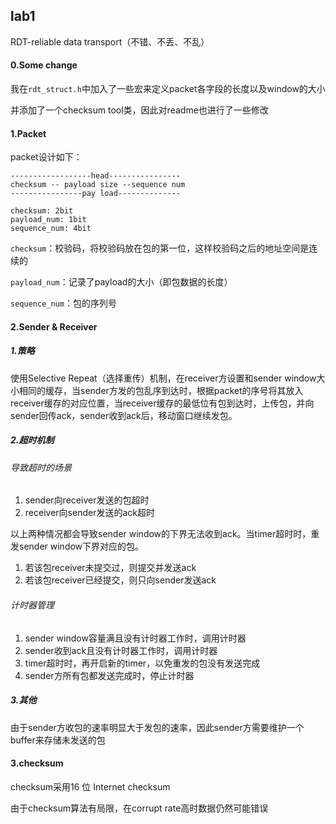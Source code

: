 ## lab1

RDT-reliable data transport（不错、不丢、不乱）

#### 0.Some change

我在`rdt_struct.h`中加入了一些宏来定义packet各字段的长度以及window的大小

并添加了一个checksum tool类，因此对readme也进行了一些修改

#### 1.Packet

packet设计如下：

```
------------------head----------------
checksum -- payload size --sequence num
----------------pay load--------------

checksum: 2bit
payload_num: 1bit
sequence_num: 4bit
```

`checksum`：校验码，将校验码放在包的第一位，这样校验码之后的地址空间是连续的

`payload_num`：记录了payload的大小（即包数据的长度）

`sequence_num`：包的序列号

#### 2.Sender & Receiver

##### 1.策略

使用Selective Repeat（选择重传）机制，在receiver方设置和sender window大小相同的缓存，当sender方发的包乱序到达时，根据packet的序号将其放入receiver缓存的对应位置，当receiver缓存的最低位有包到达时，上传包，并向sender回传ack，sender收到ack后，移动窗口继续发包。

##### 2.超时机制

###### 导致超时的场景

1. sender向receiver发送的包超时
2. receiver向sender发送的ack超时

以上两种情况都会导致sender window的下界无法收到ack。当timer超时时，重发sender window下界对应的包。

1. 若该包receiver未提交过，则提交并发送ack
2. 若该包receiver已经提交，则只向sender发送ack

###### 计时器管理

1. sender window容量满且没有计时器工作时，调用计时器
2. sender收到ack且没有计时器工作时，调用计时器
3. timer超时时，再开启新的timer，以免重发的包没有发送完成
4. sender方所有包都发送完成时，停止计时器

##### 3.其他

由于sender方收包的速率明显大于发包的速率，因此sender方需要维护一个buffer来存储未发送的包

#### 3.checksum

checksum采用16 位 Internet checksum

由于checksum算法有局限，在corrupt rate高时数据仍然可能错误

